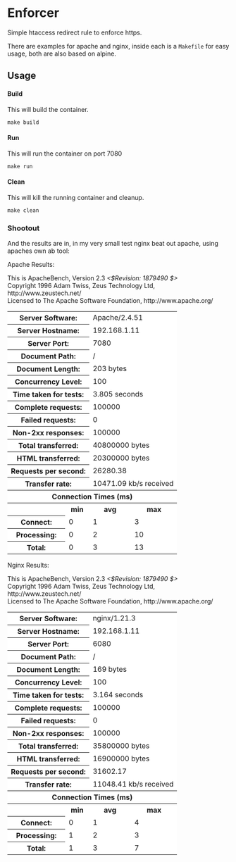 # Enforcer

Simple htaccess redirect rule to enforce https.

There are examples for apache and nginx, inside each is a `Makefile` for easy usage, both are also based on alpine.

## Usage

#### Build

This will build the container.

`make build`

#### Run

This will run the container on port 7080

`make run`

#### Clean
 
This will kill the running container and cleanup.

`make clean`


### Shootout

And the results are in, in my very small test nginx beat out apache, using apaches own ab tool:


Apache Results:

<p>
This is ApacheBench, Version 2.3 <i>&lt;$Revision: 1879490 $&gt;</i><br>
Copyright 1996 Adam Twiss, Zeus Technology Ltd, http://www.zeustech.net/<br>
Licensed to The Apache Software Foundation, http://www.apache.org/<br>
</p>

<table >
<tr ><th colspan=2 bgcolor=white>Server Software:</th><td colspan=2 bgcolor=white>Apache/2.4.51</td></tr>
<tr ><th colspan=2 bgcolor=white>Server Hostname:</th><td colspan=2 bgcolor=white>192.168.1.11</td></tr>
<tr ><th colspan=2 bgcolor=white>Server Port:</th><td colspan=2 bgcolor=white>7080</td></tr>
<tr ><th colspan=2 bgcolor=white>Document Path:</th><td colspan=2 bgcolor=white>/</td></tr>
<tr ><th colspan=2 bgcolor=white>Document Length:</th><td colspan=2 bgcolor=white>203 bytes</td></tr>
<tr ><th colspan=2 bgcolor=white>Concurrency Level:</th><td colspan=2 bgcolor=white>100</td></tr>
<tr ><th colspan=2 bgcolor=white>Time taken for tests:</th><td colspan=2 bgcolor=white>3.805 seconds</td></tr>
<tr ><th colspan=2 bgcolor=white>Complete requests:</th><td colspan=2 bgcolor=white>100000</td></tr>
<tr ><th colspan=2 bgcolor=white>Failed requests:</th><td colspan=2 bgcolor=white>0</td></tr>
<tr ><th colspan=2 bgcolor=white>Non-2xx responses:</th><td colspan=2 bgcolor=white>100000</td></tr>
<tr ><th colspan=2 bgcolor=white>Total transferred:</th><td colspan=2 bgcolor=white>40800000 bytes</td></tr>
<tr ><th colspan=2 bgcolor=white>HTML transferred:</th><td colspan=2 bgcolor=white>20300000 bytes</td></tr>
<tr ><th colspan=2 bgcolor=white>Requests per second:</th><td colspan=2 bgcolor=white>26280.38</td></tr>
<tr ><th colspan=2 bgcolor=white>Transfer rate:</th><td colspan=2 bgcolor=white>10471.09 kb/s received</td></tr>
<tr ><th bgcolor=white colspan=4>Connection Times (ms)</th></tr>
<tr ><th bgcolor=white>&nbsp;</th> <th bgcolor=white>min</th>   <th bgcolor=white>avg</th>   <th bgcolor=white>max</th></tr>
<tr ><th bgcolor=white>Connect:</th><td bgcolor=white>    0</td><td bgcolor=white>    1</td><td bgcolor=white>    3</td></tr>
<tr ><th bgcolor=white>Processing:</th><td bgcolor=white>    0</td><td bgcolor=white>    2</td><td bgcolor=white>   10</td></tr>
<tr ><th bgcolor=white>Total:</th><td bgcolor=white>    0</td><td bgcolor=white>    3</td><td bgcolor=white>   13</td></tr>
</table>


Nginx Results:

<p>
 This is ApacheBench, Version 2.3 <i>&lt;$Revision: 1879490 $&gt;</i><br>
 Copyright 1996 Adam Twiss, Zeus Technology Ltd, http://www.zeustech.net/<br>
 Licensed to The Apache Software Foundation, http://www.apache.org/<br>
</p>

<table >
<tr ><th colspan=2 bgcolor=white>Server Software:</th><td colspan=2 bgcolor=white>nginx/1.21.3</td></tr>
<tr ><th colspan=2 bgcolor=white>Server Hostname:</th><td colspan=2 bgcolor=white>192.168.1.11</td></tr>
<tr ><th colspan=2 bgcolor=white>Server Port:</th><td colspan=2 bgcolor=white>6080</td></tr>
<tr ><th colspan=2 bgcolor=white>Document Path:</th><td colspan=2 bgcolor=white>/</td></tr>
<tr ><th colspan=2 bgcolor=white>Document Length:</th><td colspan=2 bgcolor=white>169 bytes</td></tr>
<tr ><th colspan=2 bgcolor=white>Concurrency Level:</th><td colspan=2 bgcolor=white>100</td></tr>
<tr ><th colspan=2 bgcolor=white>Time taken for tests:</th><td colspan=2 bgcolor=white>3.164 seconds</td></tr>
<tr ><th colspan=2 bgcolor=white>Complete requests:</th><td colspan=2 bgcolor=white>100000</td></tr>
<tr ><th colspan=2 bgcolor=white>Failed requests:</th><td colspan=2 bgcolor=white>0</td></tr>
<tr ><th colspan=2 bgcolor=white>Non-2xx responses:</th><td colspan=2 bgcolor=white>100000</td></tr>
<tr ><th colspan=2 bgcolor=white>Total transferred:</th><td colspan=2 bgcolor=white>35800000 bytes</td></tr>
<tr ><th colspan=2 bgcolor=white>HTML transferred:</th><td colspan=2 bgcolor=white>16900000 bytes</td></tr>
<tr ><th colspan=2 bgcolor=white>Requests per second:</th><td colspan=2 bgcolor=white>31602.17</td></tr>
<tr ><th colspan=2 bgcolor=white>Transfer rate:</th><td colspan=2 bgcolor=white>11048.41 kb/s received</td></tr>
<tr ><th bgcolor=white colspan=4>Connection Times (ms)</th></tr>
<tr ><th bgcolor=white>&nbsp;</th> <th bgcolor=white>min</th>   <th bgcolor=white>avg</th>   <th bgcolor=white>max</th></tr>
<tr ><th bgcolor=white>Connect:</th><td bgcolor=white>    0</td><td bgcolor=white>    1</td><td bgcolor=white>    4</td></tr>
<tr ><th bgcolor=white>Processing:</th><td bgcolor=white>    1</td><td bgcolor=white>    2</td><td bgcolor=white>    3</td></tr>
<tr ><th bgcolor=white>Total:</th><td bgcolor=white>    1</td><td bgcolor=white>    3</td><td bgcolor=white>    7</td></tr>
</table>
